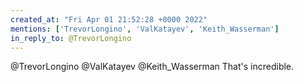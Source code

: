 ```yaml
---
created_at: "Fri Apr 01 21:52:28 +0000 2022"
mentions: ['TrevorLongino', 'ValKatayev', 'Keith_Wasserman']
in_reply_to: @TrevorLongino
---
```


@TrevorLongino @ValKatayev @Keith_Wasserman That's incredible.